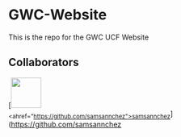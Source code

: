 # GWC-Website
This is the repo for the GWC UCF Website
## Collaborators
[<img src="https://github.com/samsannchez.png" width="60px;"/><br /><sub><ahref="https://github.com/samsannchez">samsannchez</a></sub>](https://github.com/samsannchez
